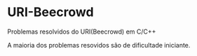# URI-Beecrowd

Problemas resolvidos do URI(Beecrowd) em C/C++

A maioria dos problemas resovidos são de dificultade iniciante.
